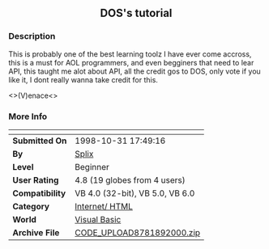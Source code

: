 ﻿<div align="center">

## DOS's tutorial


</div>

### Description

This is probably one of the best learning toolz I have ever come accross, this is a must for AOL programmers, and even begginers that need to lear API, this taught me alot about API, all the credit gos to DOS, only vote if you like it, I dont really wanna take credit for this.

<>(V)enace<>
 
### More Info
 


<span>             |<span>
---                |---
**Submitted On**   |1998-10-31 17:49:16
**By**             |[Splix](https://github.com/Planet-Source-Code/PSCIndex/blob/master/ByAuthor/splix.md)
**Level**          |Beginner
**User Rating**    |4.8 (19 globes from 4 users)
**Compatibility**  |VB 4\.0 \(32\-bit\), VB 5\.0, VB 6\.0
**Category**       |[Internet/ HTML](https://github.com/Planet-Source-Code/PSCIndex/blob/master/ByCategory/internet-html__1-34.md)
**World**          |[Visual Basic](https://github.com/Planet-Source-Code/PSCIndex/blob/master/ByWorld/visual-basic.md)
**Archive File**   |[CODE\_UPLOAD8781892000\.zip](https://github.com/Planet-Source-Code/splix-dos-s-tutorial__1-10548/archive/master.zip)








